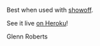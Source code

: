 Best when used with [showoff](http://github.com/schacon/showoff).

See it live [on Heroku](http://siyelo-lunchnlearn-ruby19.heroku.com/)!

Glenn Roberts

